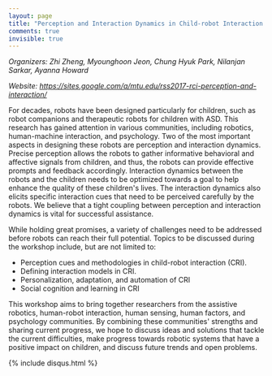 ```yaml
---
layout: page
title: "Perception and Interaction Dynamics in Child-robot Interaction."
comments: true
invisible: true
---
```


<p class="text-left"><i>Organizers: Zhi Zheng, Myounghoon Jeon, Chung Hyuk Park, Nilanjan Sarkar, Ayanna Howard</i></p>
<p class="text-left"><i>Website: <a href="https://sites.google.com/a/mtu.edu/rss2017-rci-perception-and-interaction/">https://sites.google.com/a/mtu.edu/rss2017-rci-perception-and-interaction/</a></i></p>

<p>
For decades, robots have been designed particularly for children, such as robot
companions and therapeutic robots for children with ASD. This research has
gained attention in various communities, including robotics, human-machine
interaction, and psychology. Two of the most important aspects in designing
these robots are perception and interaction dynamics. Precise perception allows
the robots to gather informative behavioral and affective signals from
children, and thus, the robots can provide effective prompts and feedback
accordingly. Interaction dynamics between the robots and the children needs to
be optimized towards a goal to help enhance the quality of these children's
lives. The interaction dynamics also elicits specific interaction cues that
need to be perceived carefully by the robots. We believe that a tight coupling
between perception and interaction dynamics is vital for successful assistance.
</p>

<p>
While holding great promises, a variety of challenges need to be addressed
before robots can reach their full potential. Topics to be discussed during the
workshop include, but are not limited to:
<ul>
<li>Perception cues and methodologies in child-robot interaction (CRI).</li>
<li>Defining interaction models in CRI.</li>
<li>Personalization, adaptation, and automation of CRI</li>
<li>Social cognition and learning in CRI</li>
</ul>
</p>

<p>
This workshop aims to bring together researchers from the assistive robotics,
human-robot interaction, human sensing, human factors, and psychology
communities. By combining these communities' strengths and sharing current
progress, we hope to discuss ideas and solutions that tackle the current
difficulties, make progress towards robotic systems that have a positive impact
on children, and discuss future trends and open problems. 
</p>



{% include disqus.html %}